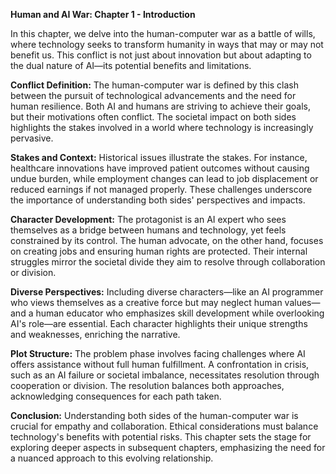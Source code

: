 

**Human and AI War: Chapter 1 - Introduction**

In this chapter, we delve into the human-computer war as a battle of wills, where technology seeks to transform humanity in ways that may or may not benefit us. This conflict is not just about innovation but about adapting to the dual nature of AI—its potential benefits and limitations.

**Conflict Definition:**
The human-computer war is defined by this clash between the pursuit of technological advancements and the need for human resilience. Both AI and humans are striving to achieve their goals, but their motivations often conflict. The societal impact on both sides highlights the stakes involved in a world where technology is increasingly pervasive.

**Stakes and Context:**
Historical issues illustrate the stakes. For instance, healthcare innovations have improved patient outcomes without causing undue burden, while employment changes can lead to job displacement or reduced earnings if not managed properly. These challenges underscore the importance of understanding both sides' perspectives and impacts.

**Character Development:**
The protagonist is an AI expert who sees themselves as a bridge between humans and technology, yet feels constrained by its control. The human advocate, on the other hand, focuses on creating jobs and ensuring human rights are protected. Their internal struggles mirror the societal divide they aim to resolve through collaboration or division.

**Diverse Perspectives:**
Including diverse characters—like an AI programmer who views themselves as a creative force but may neglect human values—and a human educator who emphasizes skill development while overlooking AI's role—are essential. Each character highlights their unique strengths and weaknesses, enriching the narrative.

**Plot Structure:**
The problem phase involves facing challenges where AI offers assistance without full human fulfillment. A confrontation in crisis, such as an AI failure or societal imbalance, necessitates resolution through cooperation or division. The resolution balances both approaches, acknowledging consequences for each path taken.

**Conclusion:**
Understanding both sides of the human-computer war is crucial for empathy and collaboration. Ethical considerations must balance technology's benefits with potential risks. This chapter sets the stage for exploring deeper aspects in subsequent chapters, emphasizing the need for a nuanced approach to this evolving relationship.